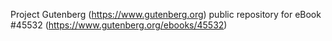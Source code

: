 Project Gutenberg (https://www.gutenberg.org) public repository for eBook #45532 (https://www.gutenberg.org/ebooks/45532)

